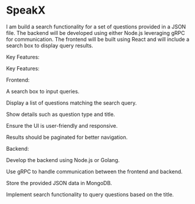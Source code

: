 # SpeakX
I am  build a search functionality for a set of questions provided in a JSON file. The backend will be developed using either Node.js  leveraging gRPC for communication. The frontend will be built using React and will include a search box to display query results.

Key Features:

Key Features:

Frontend:

A search box to input queries.

Display a list of questions matching the search query.

Show details such as question type and title.

Ensure the UI is user-friendly and responsive.

Results should be paginated for better navigation.

Backend:

Develop the backend using Node.js or Golang.

Use gRPC to handle communication between the frontend and backend.

Store the provided JSON data in MongoDB.

Implement search functionality to query questions based on the title.
